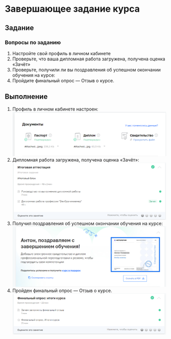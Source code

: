 # Завершающее задание курса
## Задание
### Вопросы по заданию
1. Настройте свой профиль в личном кабинете
2. Проверьте, что ваша дипломная работа загружена, получена оценка «Зачёт»
3. Проверьте, получили ли вы поздравления об успешном окончании обучения на курсе:
4. Пройдите финальный опрос — Отзыв о курсе.

## Выполнение
1. Профиль в личном кабинете настроен:
![.](img/img_01.png)
2. Дипломная работа загружена, получена оценка «Зачёт»:
![.](img/img_02.png)
3. Получил поздравления об успешном окончании обучения на курсе:
![.](img/img_03.png)
4. Пройден финальный опрос — Отзыв о курсе.
![.](img/img_04.png)
